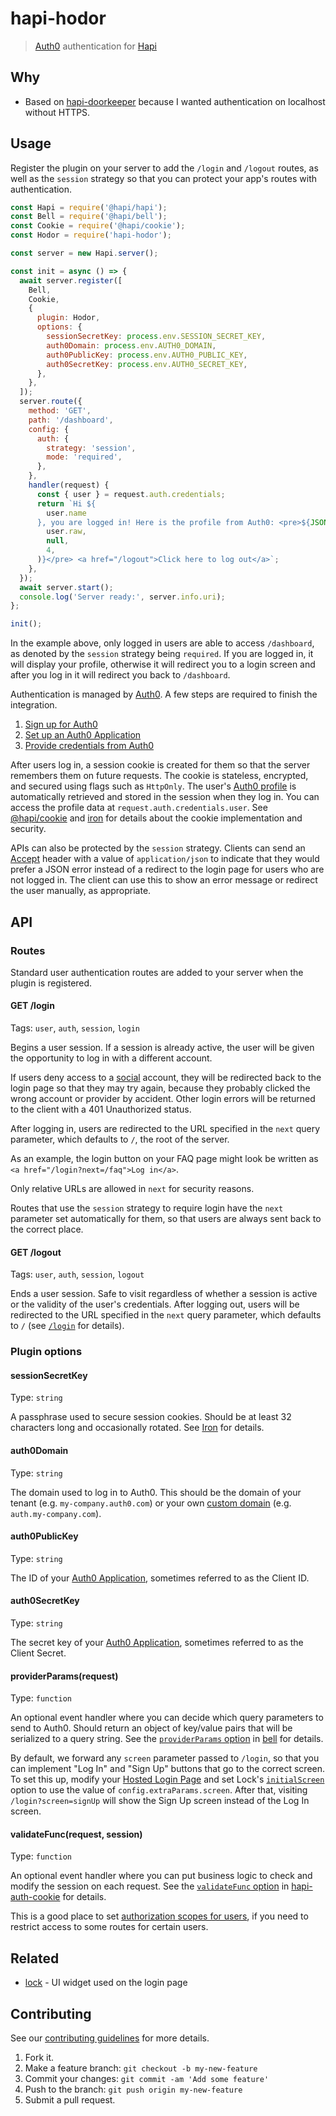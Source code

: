 # hapi-hodor

> [Auth0] authentication for [Hapi][hapi]

## Why

- Based on [hapi-doorkeeper][hapi-doorkeeper] because I wanted authentication on localhost without HTTPS.

## Usage

Register the plugin on your server to add the `/login` and `/logout` routes, as well as the `session` strategy so that you can protect your app's routes with authentication.

```js
const Hapi = require('@hapi/hapi');
const Bell = require('@hapi/bell');
const Cookie = require('@hapi/cookie');
const Hodor = require('hapi-hodor');

const server = new Hapi.server();

const init = async () => {
  await server.register([
    Bell,
    Cookie,
    {
      plugin: Hodor,
      options: {
        sessionSecretKey: process.env.SESSION_SECRET_KEY,
        auth0Domain: process.env.AUTH0_DOMAIN,
        auth0PublicKey: process.env.AUTH0_PUBLIC_KEY,
        auth0SecretKey: process.env.AUTH0_SECRET_KEY,
      },
    },
  ]);
  server.route({
    method: 'GET',
    path: '/dashboard',
    config: {
      auth: {
        strategy: 'session',
        mode: 'required',
      },
    },
    handler(request) {
      const { user } = request.auth.credentials;
      return `Hi ${
        user.name
      }, you are logged in! Here is the profile from Auth0: <pre>${JSON.stringify(
        user.raw,
        null,
        4,
      )}</pre> <a href="/logout">Click here to log out</a>`;
    },
  });
  await server.start();
  console.log('Server ready:', server.info.uri);
};

init();
```

In the example above, only logged in users are able to access `/dashboard`, as denoted by the `session` strategy being `required`. If you are logged in, it will display your profile, otherwise it will redirect you to a login screen and after you log in it will redirect you back to `/dashboard`.

Authentication is managed by [Auth0](https://auth0.com/). A few steps are required to finish the integration.

1. [Sign up for Auth0](https://auth0.com/)
2. [Set up an Auth0 Application](https://auth0.com/docs/applications/application-types)
3. [Provide credentials from Auth0](#plugin-options)

After users log in, a session cookie is created for them so that the server remembers them on future requests. The cookie is stateless, encrypted, and secured using flags such as `HttpOnly`. The user's [Auth0 profile](https://auth0.com/docs/user-profile/normalized/oidc) is automatically retrieved and stored in the session when they log in. You can access the profile data at `request.auth.credentials.user`. See [@hapi/cookie](https://github.com/hapijs/hapi-auth-cookie) and [iron](https://github.com/hueniverse/iron) for details about the cookie implementation and security.

APIs can also be protected by the `session` strategy. Clients can send an [Accept](https://tools.ietf.org/html/rfc7231#section-5.3.2) header with a value of `application/json` to indicate that they would prefer a JSON error instead of a redirect to the login page for users who are not logged in. The client can use this to show an error message or redirect the user manually, as appropriate.

## API

### Routes

Standard user authentication routes are added to your server when the plugin is registered.

#### GET /login

Tags: `user`, `auth`, `session`, `login`

Begins a user session. If a session is already active, the user will be given the opportunity to log in with a different account.

If users deny access to a [social](https://auth0.com/docs/identityproviders) account, they will be redirected back to the login page so that they may try again, because they probably clicked the wrong account or provider by accident. Other login errors will be returned to the client with a 401 Unauthorized status.

After logging in, users are redirected to the URL specified in the `next` query parameter, which defaults to `/`, the root of the server.

As an example, the login button on your FAQ page might look be written as `<a href="/login?next=/faq">Log in</a>`.

Only relative URLs are allowed in `next` for security reasons.

Routes that use the `session` strategy to require login have the `next` parameter set automatically for them, so that users are always sent back to the correct place.

#### GET /logout

Tags: `user`, `auth`, `session`, `logout`

Ends a user session. Safe to visit regardless of whether a session is active or the validity of the user's credentials. After logging out, users will be redirected to the URL specified in the `next` query parameter, which defaults to `/` (see [`/login`](#get-login) for details).

### Plugin options

#### sessionSecretKey

Type: `string`

A passphrase used to secure session cookies. Should be at least 32 characters long and occasionally rotated. See [Iron](https://github.com/hueniverse/iron) for details.

#### auth0Domain

Type: `string`

The domain used to log in to Auth0. This should be the domain of your tenant (e.g. `my-company.auth0.com`) or your own [custom domain](https://auth0.com/docs/custom-domains) (e.g. `auth.my-company.com`).

#### auth0PublicKey

Type: `string`

The ID of your [Auth0 Application](https://manage.auth0.com/#/applications), sometimes referred to as the Client ID.

#### auth0SecretKey

Type: `string`

The secret key of your [Auth0 Application](https://manage.auth0.com/#/applications), sometimes referred to as the Client Secret.

#### providerParams(request)

Type: `function`

An optional event handler where you can decide which query parameters to send to Auth0. Should return an object of key/value pairs that will be serialized to a query string. See the [`providerParams` option](https://github.com/hapijs/bell/blob/master/API.md#options) in [bell](https://github.com/hapijs/bell) for details.

By default, we forward any `screen` parameter passed to `/login`, so that you can implement "Log In" and "Sign Up" buttons that go to the correct screen. To set this up, modify your [Hosted Login Page](https://auth0.com/docs/hosted-pages/login#how-to-customize-your-login-page) and set Lock's [`initialScreen`](https://auth0.com/docs/libraries/lock/v11/configuration#initialscreen-string-) option to use the value of `config.extraParams.screen`. After that, visiting `/login?screen=signUp` will show the Sign Up screen instead of the Log In screen.

#### validateFunc(request, session)

Type: `function`

An optional event handler where you can put business logic to check and modify the session on each request. See the [`validateFunc` option](https://github.com/hapijs/hapi-auth-cookie#hapi-auth-cookie) in [hapi-auth-cookie](https://github.com/hapijs/hapi-auth-cookie) for details.

This is a good place to set [authorization scopes for users](https://futurestud.io/tutorials/hapi-restrict-user-access-with-scopes), if you need to restrict access to some routes for certain users.

## Related

- [lock](https://github.com/auth0/lock) - UI widget used on the login page

## Contributing

See our [contributing guidelines](https://github.com/sholladay/hapi-doorkeeper/blob/master/CONTRIBUTING.md 'Guidelines for participating in this project') for more details.

1. Fork it.
2. Make a feature branch: `git checkout -b my-new-feature`
3. Commit your changes: `git commit -am 'Add some feature'`
4. Push to the branch: `git push origin my-new-feature`
5. Submit a pull request.

[hapi-doorkeeper]: https://github.com/sholladay/hapi-doorkeeper
[hapi]: https://hapijs.com
[auth0]: https://auth0.com

